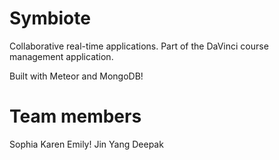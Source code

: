Symbiote
========

Collaborative real-time applications. Part of the DaVinci course management application.

Built with Meteor and MongoDB!

Team members
============
Sophia
Karen
Emily!
Jin Yang
Deepak

